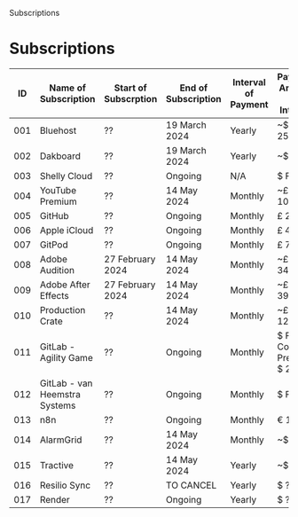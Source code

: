Subscriptions
# Subscriptions

| ID | Name of Subscription | Start of Subscrption | End of Subscription | Interval of Payment | Payment Amount per Interval |
| -- | -- | -- | -- | -- | -- |
| 001 | Bluehost | ?? | 19 March 2024 | Yearly | ~$ 251.76~ |
| 002 | Dakboard | ?? | 19 March 2024 | Yearly | ~$ ??~ |
| 003 | Shelly Cloud | ?? | Ongoing | N/A | $ Free |
| 004 | YouTube Premium | ?? | 14 May 2024 | Monthly | ~£ 10.32~ |
| 005 | GitHub | ?? | Ongoing | Monthly | £ 20.00 |
| 006 | Apple iCloud | ?? | Ongoing | Monthly | £ 4.99 |
| 007 | GitPod | ?? | Ongoing | Monthly | £ 7.97 |
| 008 | Adobe Audition | 27 February 2024 | 14 May 2024 | Monthly | ~£ 34.99~ |
| 009 | Adobe After Effects | 27 February 2024 | 14 May 2024 | Monthly | ~£ 39.64~ |
| 010 | Production Crate | ?? | 14 May 2024 | Monthly | ~£ 12.30~ |
| 011 | GitLab - Agility Game | ?? | Ongoing | Monthly | $ Free - Consider Premium $ 29.00 |
| 012 | GitLab - van Heemstra Systems | ?? | Ongoing | Monthly | $ Free |
| 013 | n8n | ?? | Ongoing | Monthly | € 10 |
| 014 | AlarmGrid | ?? | 14 May 2024 | Monthly | ~$ 10~ |
| 015 | Tractive | ?? | 14 May 2024 | Yearly | ~$ ??~ |
| 016 | Resilio Sync | ?? | TO CANCEL | Yearly | $ ?? |
| 017 | Render | ?? | Ongoing | Yearly | $ ?? |
